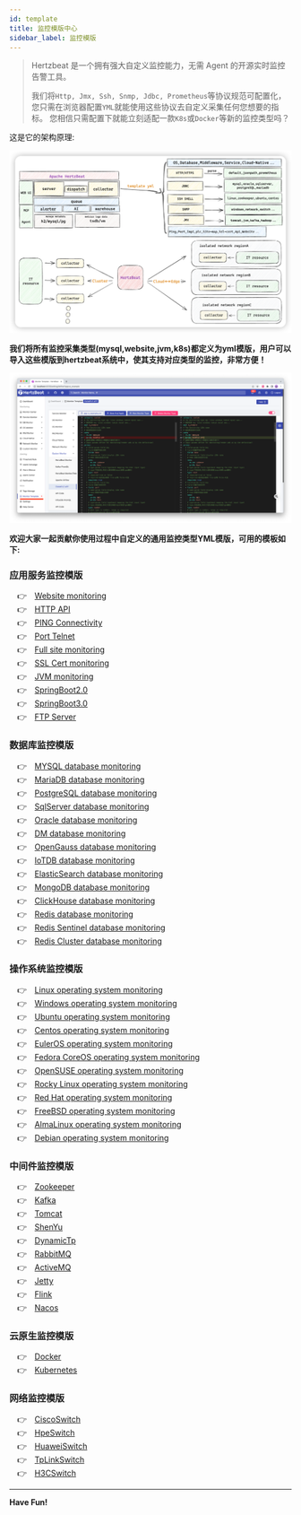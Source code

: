 ```yaml
---
id: template  
title: 监控模版中心     
sidebar_label: 监控模版
---
```


> Hertzbeat 是一个拥有强大自定义监控能力，无需 Agent 的开源实时监控告警工具。
>
> 我们将`Http, Jmx, Ssh, Snmp, Jdbc, Prometheus`等协议规范可配置化，您只需在浏览器配置`YML`就能使用这些协议去自定义采集任何您想要的指标。
> 您相信只需配置下就能立刻适配一款`K8s`或`Docker`等新的监控类型吗？

这是它的架构原理:

![hertzBeat](/img/docs/hertzbeat-arch.png)

**我们将所有监控采集类型(mysql,website,jvm,k8s)都定义为yml模版，用户可以导入这些模版到hertzbeat系统中，使其支持对应类型的监控，非常方便！**

![](/img/docs/advanced/extend-point-1.png)

**欢迎大家一起贡献你使用过程中自定义的通用监控类型YML模版，可用的模板如下:**

### 应用服务监控模版

&emsp;&#x1F449;&emsp;[Website monitoring](https://raw.githubusercontent.com/apache/hertzbeat/master/manager/src/main/resources/define/app-website.yml) <br />
&emsp;&#x1F449;&emsp;[HTTP API](https://raw.githubusercontent.com/apache/hertzbeat/master/manager/src/main/resources/define/app-api.yml) <br />
&emsp;&#x1F449;&emsp;[PING Connectivity](https://raw.githubusercontent.com/apache/hertzbeat/master/manager/src/main/resources/define/app-ping.yml) <br />
&emsp;&#x1F449;&emsp;[Port Telnet](https://raw.githubusercontent.com/apache/hertzbeat/master/manager/src/main/resources/define/app-port.yml) <br />
&emsp;&#x1F449;&emsp;[Full site monitoring](https://raw.githubusercontent.com/apache/hertzbeat/master/manager/src/main/resources/define/app-fullsite.yml) <br />
&emsp;&#x1F449;&emsp;[SSL Cert monitoring](https://raw.githubusercontent.com/apache/hertzbeat/master/manager/src/main/resources/define/app-ssl_cert.yml) <br />
&emsp;&#x1F449;&emsp;[JVM monitoring](https://raw.githubusercontent.com/apache/hertzbeat/master/manager/src/main/resources/define/app-jvm.yml) <br />
&emsp;&#x1F449;&emsp;[SpringBoot2.0](https://raw.githubusercontent.com/apache/hertzbeat/master/manager/src/main/resources/define/app-springboot2.yml) <br />
&emsp;&#x1F449;&emsp;[SpringBoot3.0](https://raw.githubusercontent.com/apache/hertzbeat/master/manager/src/main/resources/define/app-springboot3.yml) <br />
&emsp;&#x1F449;&emsp;[FTP Server](https://raw.githubusercontent.com/apache/hertzbeat/master/manager/src/main/resources/define/app-ftp.yml) <br />

### 数据库监控模版

&emsp;&#x1F449;&emsp;[MYSQL database monitoring](https://raw.githubusercontent.com/apache/hertzbeat/master/manager/src/main/resources/define/app-mysql.yml) <br />
&emsp;&#x1F449;&emsp;[MariaDB database monitoring](https://raw.githubusercontent.com/apache/hertzbeat/master/manager/src/main/resources/define/app-mariadb.yml) <br />
&emsp;&#x1F449;&emsp;[PostgreSQL database monitoring](https://raw.githubusercontent.com/apache/hertzbeat/master/manager/src/main/resources/define/app-postgresql.yml) <br />
&emsp;&#x1F449;&emsp;[SqlServer database monitoring](https://raw.githubusercontent.com/apache/hertzbeat/master/manager/src/main/resources/define/app-sqlserver.yml) <br />
&emsp;&#x1F449;&emsp;[Oracle database monitoring](https://raw.githubusercontent.com/apache/hertzbeat/master/manager/src/main/resources/define/app-oracle.yml) <br />
&emsp;&#x1F449;&emsp;[DM database monitoring](https://raw.githubusercontent.com/apache/hertzbeat/master/manager/src/main/resources/define/app-dm.yml) <br />
&emsp;&#x1F449;&emsp;[OpenGauss database monitoring](https://raw.githubusercontent.com/apache/hertzbeat/master/manager/src/main/resources/define/app-opengauss.yml) <br />
&emsp;&#x1F449;&emsp;[IoTDB database monitoring](https://raw.githubusercontent.com/apache/hertzbeat/master/manager/src/main/resources/define/app-iotdb.yml) <br />
&emsp;&#x1F449;&emsp;[ElasticSearch database monitoring](https://raw.githubusercontent.com/apache/hertzbeat/master/manager/src/main/resources/define/app-elasticsearch.yml) <br />
&emsp;&#x1F449;&emsp;[MongoDB database monitoring](https://raw.githubusercontent.com/apache/hertzbeat/master/manager/src/main/resources/define/app-mongodb.yml) <br />
&emsp;&#x1F449;&emsp;[ClickHouse database monitoring](https://raw.githubusercontent.com/apache/hertzbeat/master/manager/src/main/resources/define/app-clickhouse.yml) <br />
&emsp;&#x1F449;&emsp;[Redis database monitoring](https://raw.githubusercontent.com/apache/hertzbeat/master/manager/src/main/resources/define/app-redis.yml) <br />
&emsp;&#x1F449;&emsp;[Redis Sentinel database monitoring](https://raw.githubusercontent.com/apache/hertzbeat/master/manager/src/main/resources/define/app-redis_sentinel.yml) <br />
&emsp;&#x1F449;&emsp;[Redis Cluster database monitoring](https://raw.githubusercontent.com/apache/hertzbeat/master/manager/src/main/resources/define/app-redis_cluster.yml) <br />

### 操作系统监控模版

&emsp;&#x1F449;&emsp;[Linux operating system monitoring](https://raw.githubusercontent.com/apache/hertzbeat/master/manager/src/main/resources/define/app-linux.yml) <br />
&emsp;&#x1F449;&emsp;[Windows operating system monitoring](https://raw.githubusercontent.com/apache/hertzbeat/master/manager/src/main/resources/define/app-windows.yml) <br />
&emsp;&#x1F449;&emsp;[Ubuntu operating system monitoring](https://raw.githubusercontent.com/apache/hertzbeat/master/manager/src/main/resources/define/app-ubuntu.yml) <br />
&emsp;&#x1F449;&emsp;[Centos operating system monitoring](https://raw.githubusercontent.com/apache/hertzbeat/master/manager/src/main/resources/define/app-centos.yml) <br />
&emsp;&#x1F449;&emsp;[EulerOS operating system monitoring](https://raw.githubusercontent.com/apache/hertzbeat/master/manager/src/main/resources/define/app-euleros.yml) <br />
&emsp;&#x1F449;&emsp;[Fedora CoreOS operating system monitoring](https://raw.githubusercontent.com/apache/hertzbeat/master/manager/src/main/resources/define/app-coreos.yml) <br />
&emsp;&#x1F449;&emsp;[OpenSUSE operating system monitoring](https://raw.githubusercontent.com/apache/hertzbeat/master/manager/src/main/resources/define/app-opensuse.yml) <br />
&emsp;&#x1F449;&emsp;[Rocky Linux operating system monitoring](https://raw.githubusercontent.com/apache/hertzbeat/master/manager/src/main/resources/define/app-rockylinux.yml) <br />
&emsp;&#x1F449;&emsp;[Red Hat operating system monitoring](https://raw.githubusercontent.com/apache/hertzbeat/master/manager/src/main/resources/define/app-redhat.yml) <br />
&emsp;&#x1F449;&emsp;[FreeBSD operating system monitoring](https://raw.githubusercontent.com/apache/hertzbeat/master/manager/src/main/resources/define/app-freebsd.yml) <br />
&emsp;&#x1F449;&emsp;[AlmaLinux operating system monitoring](https://raw.githubusercontent.com/apache/hertzbeat/master/manager/src/main/resources/define/app-almalinux.yml) <br />
&emsp;&#x1F449;&emsp;[Debian operating system monitoring](https://raw.githubusercontent.com/apache/hertzbeat/master/manager/src/main/resources/define/app-debian.yml) <br />

### 中间件监控模版

&emsp;&#x1F449;&emsp;[Zookeeper](https://raw.githubusercontent.com/apache/hertzbeat/master/manager/src/main/resources/define/app-zookeeper.yml) <br />
&emsp;&#x1F449;&emsp;[Kafka](https://raw.githubusercontent.com/apache/hertzbeat/master/manager/src/main/resources/define/app-kafka.yml) <br />
&emsp;&#x1F449;&emsp;[Tomcat](https://raw.githubusercontent.com/apache/hertzbeat/master/manager/src/main/resources/define/app-tomcat.yml) <br />
&emsp;&#x1F449;&emsp;[ShenYu](https://raw.githubusercontent.com/apache/hertzbeat/master/manager/src/main/resources/define/app-shenyu.yml) <br />
&emsp;&#x1F449;&emsp;[DynamicTp](https://raw.githubusercontent.com/apache/hertzbeat/master/manager/src/main/resources/define/app-dynamic_tp.yml) <br />
&emsp;&#x1F449;&emsp;[RabbitMQ](https://raw.githubusercontent.com/apache/hertzbeat/master/manager/src/main/resources/define/app-rabbitmq.yml) <br />
&emsp;&#x1F449;&emsp;[ActiveMQ](https://raw.githubusercontent.com/apache/hertzbeat/master/manager/src/main/resources/define/app-activemq.yml) <br />
&emsp;&#x1F449;&emsp;[Jetty](https://raw.githubusercontent.com/apache/hertzbeat/master/manager/src/main/resources/define/app-jetty.yml) <br />
&emsp;&#x1F449;&emsp;[Flink](https://raw.githubusercontent.com/apache/hertzbeat/master/manager/src/main/resources/define/app-flink.yml) <br />
&emsp;&#x1F449;&emsp;[Nacos](https://raw.githubusercontent.com/apache/hertzbeat/master/manager/src/main/resources/define/app-nacos.yml) <br />

### 云原生监控模版

&emsp;&#x1F449;&emsp;[Docker](https://raw.githubusercontent.com/apache/hertzbeat/master/manager/src/main/resources/define/app-docker.yml) <br />
&emsp;&#x1F449;&emsp;[Kubernetes](https://raw.githubusercontent.com/apache/hertzbeat/master/manager/src/main/resources/define/app-kubernetes.yml) <br />

### 网络监控模版

&emsp;&#x1F449;&emsp;[CiscoSwitch](https://raw.githubusercontent.com/apache/hertzbeat/master/manager/src/main/resources/define/app-cisco_switch.yml) <br />
&emsp;&#x1F449;&emsp;[HpeSwitch](https://raw.githubusercontent.com/apache/hertzbeat/master/manager/src/main/resources/define/app-hpe_switch.yml) <br />
&emsp;&#x1F449;&emsp;[HuaweiSwitch](https://raw.githubusercontent.com/apache/hertzbeat/master/manager/src/main/resources/define/app-huawei_switch.yml) <br />
&emsp;&#x1F449;&emsp;[TpLinkSwitch](https://raw.githubusercontent.com/apache/hertzbeat/master/manager/src/main/resources/define/app-tplink_switch.yml) <br />
&emsp;&#x1F449;&emsp;[H3CSwitch](https://raw.githubusercontent.com/apache/hertzbeat/master/manager/src/main/resources/define/app-h3c_switch.yml) <br />

---

**Have Fun!**
